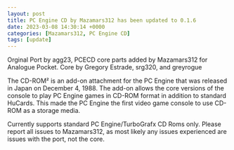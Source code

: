 ```yaml
---
layout: post
title: PC Engine CD by Mazamars312 has been updated to 0.1.6
date: 2023-03-08 14:30:14 +0000
categories: [Mazamars312, PC Engine CD]
tags: [update]
---
```

Orginal Port by agg23, PCECD core parts added by Mazamars312 for Analogue Pocket. Core by Gregory Estrade, srg320, and greyrogue

The CD-ROM² is an add-on attachment for the PC Engine that was released in Japan on December 4, 1988. The add-on allows the core versions of the console to play PC Engine games in CD-ROM format in addition to standard HuCards. This made the PC Engine the first video game console to use CD-ROM as a storage media.

Currently supports standard PC Engine/TurboGrafx CD Roms only. Please report all issues to Mazamars312, as most likely any issues experienced are issues with the port, not the core.
